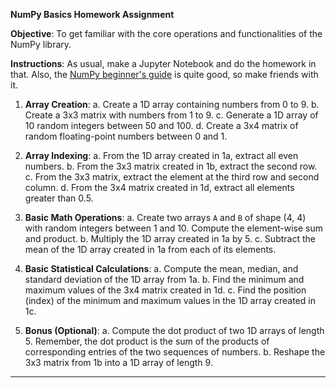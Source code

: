 
**NumPy Basics Homework Assignment**

**Objective**: To get familiar with the core operations and functionalities of the NumPy library.

**Instructions**: As usual, make a Jupyter Notebook and do the homework in that. Also, the [NumPy beginner's guide](https://numpy.org/doc/stable/user/absolute_beginners.html) is quite good, so make friends with it.

1. **Array Creation**:
    a. Create a 1D array containing numbers from 0 to 9.
    b. Create a 3x3 matrix with numbers from 1 to 9.
    c. Generate a 1D array of 10 random integers between 50 and 100.
    d. Create a 3x4 matrix of random floating-point numbers between 0 and 1.

2. **Array Indexing**:
    a. From the 1D array created in 1a, extract all even numbers.
    b. From the 3x3 matrix created in 1b, extract the second row.
    c. From the 3x3 matrix, extract the element at the third row and second column.
    d. From the 3x4 matrix created in 1d, extract all elements greater than 0.5.

3. **Basic Math Operations**:
    a. Create two arrays `A` and `B` of shape (4, 4) with random integers between 1 and 10. Compute the element-wise sum and product.
    b. Multiply the 1D array created in 1a by 5.
    c. Subtract the mean of the 1D array created in 1a from each of its elements.

4. **Basic Statistical Calculations**:
    a. Compute the mean, median, and standard deviation of the 1D array from 1a.
    b. Find the minimum and maximum values of the 3x4 matrix created in 1d.
    c. Find the position (index) of the minimum and maximum values in the 1D array created in 1c.

5. **Bonus (Optional)**:
    a. Compute the dot product of two 1D arrays of length 5. Remember, the dot product is the sum of the products of corresponding entries of the two sequences of numbers.
    b. Reshape the 3x3 matrix from 1b into a 1D array of length 9.

---

